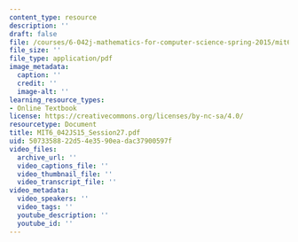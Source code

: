 ```yaml
---
content_type: resource
description: ''
draft: false
file: /courses/6-042j-mathematics-for-computer-science-spring-2015/mit6_042js15_session27.pdf
file_size: ''
file_type: application/pdf
image_metadata:
  caption: ''
  credit: ''
  image-alt: ''
learning_resource_types:
- Online Textbook
license: https://creativecommons.org/licenses/by-nc-sa/4.0/
resourcetype: Document
title: MIT6_042JS15_Session27.pdf
uid: 50733588-22d5-4e35-90ea-dac37900597f
video_files:
  archive_url: ''
  video_captions_file: ''
  video_thumbnail_file: ''
  video_transcript_file: ''
video_metadata:
  video_speakers: ''
  video_tags: ''
  youtube_description: ''
  youtube_id: ''
---
```

